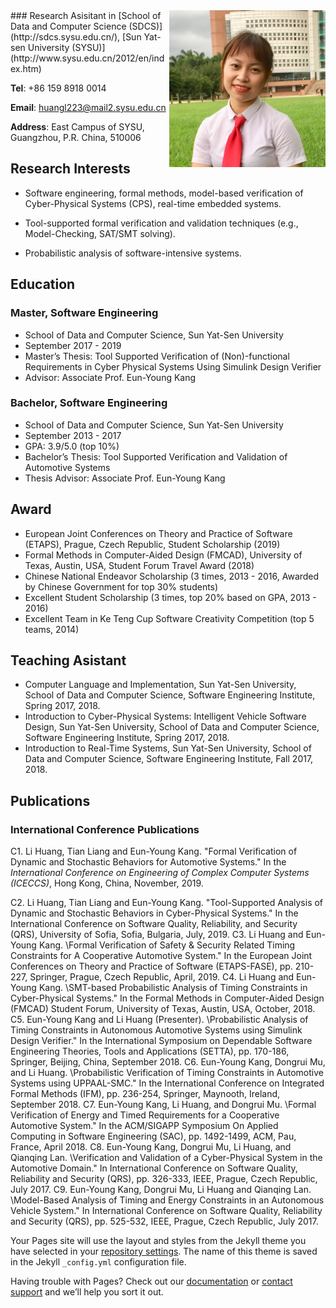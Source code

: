 <img style="float: right;" src="Figures/profile.jpg" width="250">
### Research Asisitant in [School of Data and Computer Science (SDCS)](http://sdcs.sysu.edu.cn/), [Sun Yat-sen University (SYSU)](http://www.sysu.edu.cn/2012/en/index.htm)

**Tel**: +86 159 8918 0014

**Email**: huangl223@mail2.sysu.edu.cn

**Address**: East Campus of SYSU, Guangzhou, P.R. China, 510006


## Research Interests

- Software engineering, formal methods, model-based verification of Cyber-Physical Systems (CPS),
real-time embedded systems.

- Tool-supported formal verification and validation techniques (e.g., Model-Checking, SAT/SMT solving).

- Probabilistic analysis of software-intensive systems.

## Education
### Master, Software Engineering
- School of Data and Computer Science, Sun Yat-Sen University
- September 2017 - 2019
- Master’s Thesis: Tool Supported Verification of (Non)-functional Requirements in Cyber Physical Systems Using Simulink Design Verifier
- Advisor: Associate Prof. Eun-Young Kang

### Bachelor, Software Engineering
- School of Data and Computer Science, Sun Yat-Sen University
- September 2013 - 2017
- GPA: 3.9/5.0 (top 10%)
- Bachelor’s Thesis: Tool Supported Verification and Validation of Automotive Systems
- Thesis Advisor: Associate Prof. Eun-Young Kang

## Award
- European Joint Conferences on Theory and Practice of Software (ETAPS), Prague, Czech Republic, Student Scholarship (2019)
- Formal Methods in Computer-Aided Design (FMCAD), University of Texas, Austin, USA, Student
Forum Travel Award (2018)
- Chinese National Endeavor Scholarship (3 times, 2013 - 2016, Awarded by Chinese Government for top 30% students)
- Excellent Student Scholarship (3 times, top 20% based on GPA, 2013 - 2016)
- Excellent Team in Ke Teng Cup Software Creativity Competition (top 5 teams, 2014)

## Teaching Asistant
- Computer Language and Implementation, Sun Yat-Sen University, School of Data and Computer
Science, Software Engineering Institute, Spring 2017, 2018.
- Introduction to Cyber-Physical Systems: Intelligent Vehicle Software Design, Sun Yat-Sen University, School of Data and Computer Science, Software Engineering Institute, Spring 2017, 2018.
- Introduction to Real-Time Systems, Sun Yat-Sen University, School of Data and Computer Science,
Software Engineering Institute, Fall 2017, 2018.


## Publications
### International Conference Publications
C1. Li Huang, Tian Liang and Eun-Young Kang. "Formal Verification of Dynamic and Stochastic Behaviors for Automotive Systems." In the *International Conference on Engineering of Complex Computer Systems (ICECCS)*, Hong Kong, China, November, 2019.

C2. Li Huang, Tian Liang and Eun-Young Kang. "Tool-Supported Analysis of Dynamic and
Stochastic Behaviors in Cyber-Physical Systems." In the International Conference on Software Quality, Reliability, and Security (QRS), University of Sofia, Sofia, Bulgaria, July, 2019.
C3. Li Huang and Eun-Young Kang. \Formal Verification of Safety & Security Related Timing Constraints for A Cooperative Automotive System." In the European Joint Conferences
on Theory and Practice of Software (ETAPS-FASE), pp. 210-227, Springer, Prague, Czech
Republic, April, 2019.
C4. Li Huang and Eun-Young Kang. \SMT-based Probabilistic Analysis of Timing Constraints
in Cyber-Physical Systems." In the Formal Methods in Computer-Aided Design (FMCAD)
Student Forum, University of Texas, Austin, USA, October, 2018.
C5. Eun-Young Kang and Li Huang (Presenter). \Probabilistic Analysis of Timing Constraints
in Autonomous Automotive Systems using Simulink Design Verifier." In the International
Symposium on Dependable Software Engineering Theories, Tools and Applications (SETTA),
pp. 170-186, Springer, Beijing, China, September 2018.
C6. Eun-Young Kang, Dongrui Mu, and Li Huang. \Probabilistic Verification of Timing Constraints in Automotive Systems using UPPAAL-SMC." In the International Conference on
Integrated Formal Methods (IFM), pp. 236-254, Springer, Maynooth, Ireland, September 2018.
C7. Eun-Young Kang, Li Huang, and Dongrui Mu. \Formal Verification of Energy and Timed
Requirements for a Cooperative Automotive System." In the ACM/SIGAPP Symposium On
Applied Computing in Software Engineering (SAC), pp. 1492-1499, ACM, Pau, France, April
2018.
C8. Eun-Young Kang, Dongrui Mu, Li Huang, and Qianqing Lan. \Verification and Validation
of a Cyber-Physical System in the Automotive Domain." In International Conference on
Software Quality, Reliability and Security (QRS), pp. 326-333, IEEE, Prague, Czech Republic,
July 2017.
C9. Eun-Young Kang, Dongrui Mu, Li Huang and Qianqing Lan. \Model-Based Analysis of
Timing and Energy Constraints in an Autonomous Vehicle System." In International Conference on Software Quality, Reliability and Security (QRS), pp. 525-532, IEEE, Prague, Czech
Republic, July 2017.

Your Pages site will use the layout and styles from the Jekyll theme you have selected in your [repository settings](https://github.com/huangl223/huangli/settings). The name of this theme is saved in the Jekyll `_config.yml` configuration file.


Having trouble with Pages? Check out our [documentation](https://help.github.com/categories/github-pages-basics/) or [contact support](https://github.com/contact) and we’ll help you sort it out.
